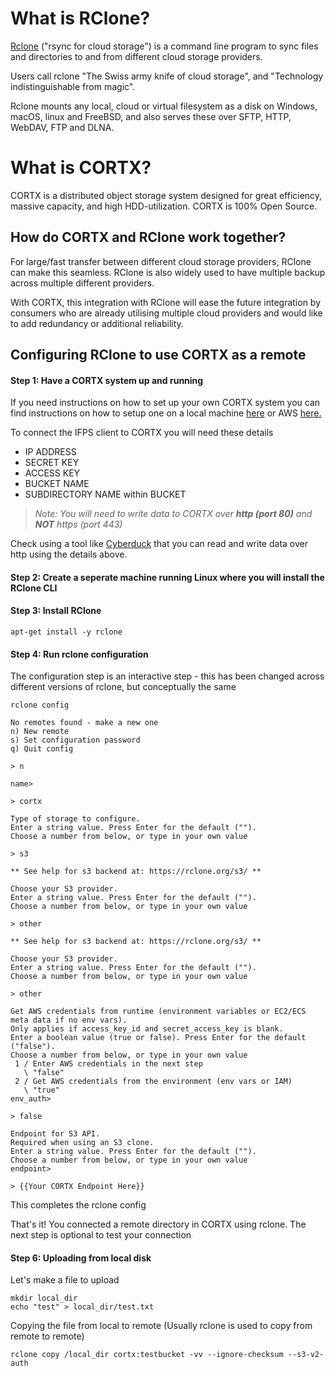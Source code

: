 # What is RClone?

[Rclone](https://github.com/rclone/rclone) ("rsync for cloud storage") is a command line program to sync files and directories to and from different cloud storage providers.

Users call rclone "The Swiss army knife of cloud storage", and "Technology indistinguishable from magic".

Rclone mounts any local, cloud or virtual filesystem as a disk on Windows, macOS, linux and FreeBSD, and also serves these over SFTP, HTTP, WebDAV, FTP and DLNA.

# What is CORTX?

CORTX is a distributed object storage system designed for great efficiency, massive capacity, and high HDD-utilization. CORTX is 100% Open Source.

## How do CORTX and RClone work together?

For large/fast transfer between different cloud storage providers, RClone can make this seamless. RClone is also widely used to have multiple backup across multiple different providers.

With CORTX, this integration with RClone will ease the future integration by consumers who are already utilising multiple cloud providers and would like to add redundancy or additional reliability.

## Configuring RClone to use CORTX as a remote

#### Step 1: Have a CORTX system up and running

If you need instructions on how to set up your own CORTX system you can find instructions on how to setup one on a local machine [here](https://github.com/Seagate/cortx/blob/main/doc/ova/1.0.4/CORTX_on_Open_Virtual_Appliance.rst) or AWS [here.](https://github.com/Seagate/cortx/blob/main/doc/integrations/AWS_EC2.md)

To connect the IFPS client to CORTX you will need these details
* IP ADDRESS
* SECRET KEY
* ACCESS KEY
* BUCKET NAME
* SUBDIRECTORY NAME within BUCKET

> *Note: You will need to write data to CORTX over __http (port 80)__ and __NOT__ https (port 443)*

Check using a tool like [Cyberduck](https://cyberduck.io/) that you can read and write data over http using the details above.

#### Step 2: Create a seperate machine running Linux where you will install the RClone CLI

#### Step 3: Install RClone

```
apt-get install -y rclone
```

#### Step 4: Run rclone configuration

The configuration step is an interactive step - this has been changed across different versions of rclone, but conceptually the same 

```
rclone config
```

```
No remotes found - make a new one
n) New remote
s) Set configuration password
q) Quit config

> n
```

```
name>

> cortx
```

```
Type of storage to configure.
Enter a string value. Press Enter for the default ("").
Choose a number from below, or type in your own value

> s3
```


```
** See help for s3 backend at: https://rclone.org/s3/ **

Choose your S3 provider.
Enter a string value. Press Enter for the default ("").
Choose a number from below, or type in your own value

> other
```


```
** See help for s3 backend at: https://rclone.org/s3/ **

Choose your S3 provider.
Enter a string value. Press Enter for the default ("").
Choose a number from below, or type in your own value

> other
```

```
Get AWS credentials from runtime (environment variables or EC2/ECS meta data if no env vars).
Only applies if access_key_id and secret_access_key is blank.
Enter a boolean value (true or false). Press Enter for the default ("false").
Choose a number from below, or type in your own value
 1 / Enter AWS credentials in the next step
   \ "false"
 2 / Get AWS credentials from the environment (env vars or IAM)
   \ "true"
env_auth>

> false
```

```
Endpoint for S3 API.
Required when using an S3 clone.
Enter a string value. Press Enter for the default ("").
Choose a number from below, or type in your own value
endpoint> 

> {{Your CORTX Endpoint Here}} 
```

This completes the rclone config

That's it! You connected a remote directory in CORTX using rclone. The next step is optional to test your connection

#### Step 6: Uploading from local disk 

Let's make a file to upload
```
mkdir local_dir
echo "test" > local_dir/test.txt
```

Copying the file from local to remote (Usually rclone is used to copy from remote to remote)
```
rclone copy /local_dir cortx:testbucket -vv --ignore-checksum --s3-v2-auth
```
